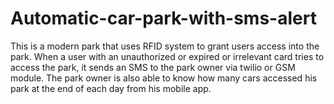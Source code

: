 # Automatic-car-park-with-sms-alert
This is a modern park that uses RFID system to grant users access into the park. When a user with an unauthorized or expired or irrelevant card tries to access the park, it sends an SMS to the park owner via twilio or GSM module. The park owner is also able to know how many cars accessed his park at the end of each day from his mobile app.  
